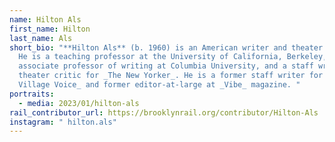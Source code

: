 ```yaml
---
name: Hilton Als
first_name: Hilton
last_name: Als
short_bio: "**Hilton Als** (b. 1960) is an American writer and theater critic.
  He is a teaching professor at the University of California, Berkeley, an
  associate professor of writing at Columbia University, and a staff writer and
  theater critic for _The New Yorker_. He is a former staff writer for _The
  Village Voice_ and former editor-at-large at _Vibe_ magazine. "
portraits:
  - media: 2023/01/hilton-als
rail_contributor_url: https://brooklynrail.org/contributor/Hilton-Als
instagram: " hilton.als"
---
```

